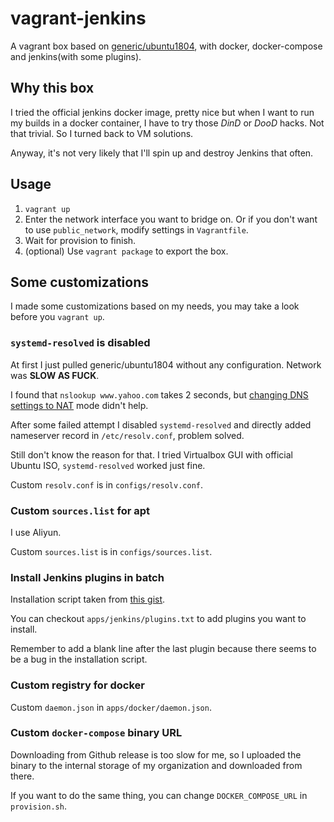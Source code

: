 # vagrant-jenkins

A vagrant box based on [generic/ubuntu1804](https://app.vagrantup.com/generic/boxes/ubuntu1804), with docker, docker-compose and jenkins(with some plugins).

## Why this box

I tried the official jenkins docker image, pretty nice but when I want to run my builds in a docker container, I have to try those *DinD* or *DooD* hacks. Not that trivial. So I turned back to VM solutions. 

Anyway, it's not very likely that I'll spin up and destroy Jenkins that often.

## Usage

1. `vagrant up`
2. Enter the network interface you want to bridge on. Or if you don't want to use `public_network`, modify settings in `Vagrantfile`.
3. Wait for provision to finish.
4. (optional) Use `vagrant package` to export the box.

## Some customizations 

I made some customizations based on my needs, you may take a look before you `vagrant up`.

### `systemd-resolved` is disabled

At first I just pulled generic/ubuntu1804 without any configuration. Network was **SLOW AS FUCK**. 

I found that `nslookup www.yahoo.com` takes 2 seconds, but [changing DNS settings to NAT](https://serverfault.com/questions/495914/vagrant-slow-internet-connection-in-guest) mode didn't help.

After some failed attempt I disabled `systemd-resolved` and directly added nameserver record in `/etc/resolv.conf`, problem solved. 

Still don't know the reason for that. I tried Virtualbox GUI with official Ubuntu ISO, `systemd-resolved` worked just fine.

Custom `resolv.conf` is in `configs/resolv.conf`.

### Custom `sources.list` for apt

I use Aliyun.

Custom `sources.list` is in `configs/sources.list`.

### Install Jenkins plugins in batch

Installation script taken from [this gist](https://gist.github.com/chuxau/6bc42f0f271704cd4e91).

You can checkout `apps/jenkins/plugins.txt` to add plugins you want to install.

Remember to add a blank line after the last plugin because there seems to be a bug in the installation script.

### Custom registry for docker

Custom `daemon.json` in `apps/docker/daemon.json`.

### Custom `docker-compose` binary URL

Downloading from Github release is too slow for me, so I uploaded the binary to the internal storage of my organization and downloaded from there.

If you want to do the same thing, you can change `DOCKER_COMPOSE_URL` in `provision.sh`.